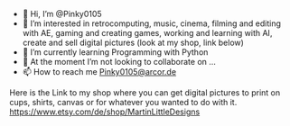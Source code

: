 - 👋 Hi, I’m @Pinky0105
- 👀 I’m interested in retrocomputing, music, cinema, filming and editing with AE, gaming and creating games, working and learning with AI, create and sell digital pictures (look at my shop, link below)
- 🌱 I’m currently learning Programming with Python
- 💞️ At the moment I’m not looking to collaborate on ...
- 📫 How to reach me Pinky0105@arcor.de

Here is the Link to my shop where you can get digital pictures to print on cups, shirts, canvas or for whatever you wanted to do with it.
https://www.etsy.com/de/shop/MartinLittleDesigns

<!---
Pinky0105/Pinky0105 is a ✨ special ✨ repository because its `README.md` (this file) appears on your GitHub profile.
You can click the Preview link to take a look at your changes.
--->

